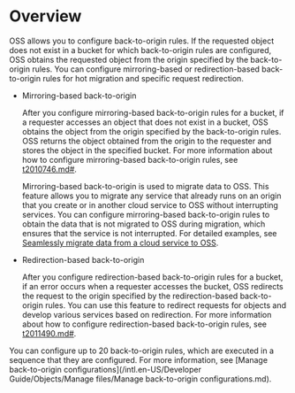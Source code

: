 # Overview

OSS allows you to configure back-to-origin rules. If the requested object does not exist in a bucket for which back-to-origin rules are configured, OSS obtains the requested object from the origin specified by the back-to-origin rules. You can configure mirroring-based or redirection-based back-to-origin rules for hot migration and specific request redirection.

-   Mirroring-based back-to-origin

    After you configure mirroring-based back-to-origin rules for a bucket, if a requester accesses an object that does not exist in a bucket, OSS obtains the object from the origin specified by the back-to-origin rules. OSS returns the object obtained from the origin to the requester and stores the object in the specified bucket. For more information about how to configure mirroring-based back-to-origin rules, see [t2010746.md\#]().

    Mirroring-based back-to-origin is used to migrate data to OSS. This feature allows you to migrate any service that already runs on an origin that you create or in another cloud service to OSS without interrupting services. You can configure mirroring-based back-to-origin rules to obtain the data that is not migrated to OSS during migration, which ensures that the service is not interrupted. For detailed examples, see [Seamlessly migrate data from a cloud service to OSS]().

-   Redirection-based back-to-origin

    After you configure redirection-based back-to-origin rules for a bucket, if an error occurs when a requester accesses the bucket, OSS redirects the request to the origin specified by the redirection-based back-to-origin rules. You can use this feature to redirect requests for objects and develop various services based on redirection. For more information about how to configure redirection-based back-to-origin rules, see [t2011490.md\#]().


You can configure up to 20 back-to-origin rules, which are executed in a sequence that they are configured. For more information, see [Manage back-to-origin configurations](/intl.en-US/Developer Guide/Objects/Manage files/Manage back-to-origin configurations.md).

